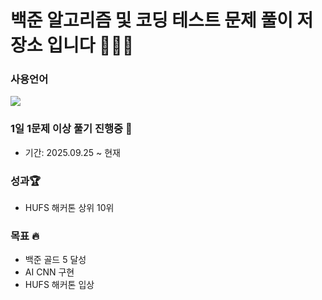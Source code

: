 # 백준 알고리즘 및 코딩 테스트 문제 풀이 저장소 입니다 👨🏻‍💻

### 사용언어
<img src="https://img.shields.io/badge/python-3776AB?style=for-the-badge&logo=python&logoColor=white"><br>

### 1일 1문제 이상 풀기 진행중 🌱
- 기간: 2025.09.25 ~ 현재

### 성과🏆
- HUFS 해커톤 상위 10위
### 목표 🔥
- 백준 골드 5 달성
- AI CNN 구현
- HUFS 해커톤 입상
